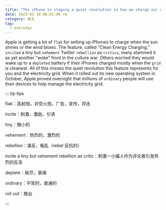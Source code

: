 ```yaml
---
title: "The iPhone is staging a quiet revolution in how we charge our devices"
date: 2023-03-18 06:01:00 +8
category: 英文
tag:
  - everyday
---
```


Apple is getting a lot of `flak` for setting up iPhones to charge when the sun shines or the wind blows. The feature, called “Clean Energy Charging,” `incited` a tiny but `vehement` Twitter `rebellion` as `critics`, many slammed it as yet another “woke” front in the culture war. Others worried they would wake up to a `depleted` battery if their iPhones charged mostly when the `grid` is cleanest. All of this misses the quiet revolution this feature represents for you and the electricity grid. When it rolled out its new operating system in October, Apple proved overnight that millions of `ordinary` people will use their devices to help manage the electricity grid.

::: tip tips

flak：高射炮，对空火炮，广告，宣传，抨击

incite：刺激，激励，引诱

tiny：微小的

vehement：热烈的，激烈的

rebellion：谋反，叛乱（rebel 反抗的）

incite a tiny but vehement rebellion as critic：刺激一小撮人作为评论者引发热烈的反击

deplete：耗尽，衰竭

ordinary：平常的，普通的

roll out：推出

:::
